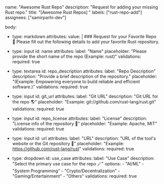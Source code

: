 name: "Awesome Rust Repo"
description: "Request for adding your missing Rust repo."
title: "[Awesome Rust Repos] "
labels: ["rust-repo-add"]
assignees: ["samirparhi-dev"]

body:

- type: markdown
    attributes:
    value: |
        ### Request for your Favorite Repo 🧪
        Please fill out the following details to add your favorite Rust repository.

- type: input
    id: name
    attributes:
    label: "Name"
    placeholder: "Please provide the short name of the repo (Example: rust)"
    validations:
    required: true

- type: textarea
    id: repo_description
    attributes:
    label: "Repo Description"
    description: "Provide a brief description of the repository."
    placeholder: "(Example: Empowering everyone to build reliable and efficient software.)"
    validations:
    required: true

- type: input
    id: git_url
    attributes:
    label: "Git URL"
    description: "Git URL for the repo 🌎"
    placeholder: "Example: git://github.com/rust-lang/rust.git"
    validations:
    required: true

- type: input
    id: repo_license
    attributes:
    label: "License"
    description: "License info of the repository 📄"
    placeholder: "Example: Apache, MIT"
    validations:
    required: true

- type: input
    id: url
    attributes:
    label: "URL"
    description: "URL of the tool's website or the Git repository 🤗"
    placeholder: "Example: https://github.com/rust-lang/rust"
    validations:
    required: true

- type: dropdown
    id: use_case
    attributes:
    label: "Use Case"
    description: "Select the primary use case for the repo 🪄"
    options:
        - "AI/ML"
        - "System Programming"
        - "Crypto/Decentralization"
        - "Gaming/Entertainment"
        - "Others"
    validations:
    required: true